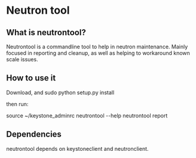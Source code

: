 # Neutron tool

## What is neutrontool?

Neutrontool is a commandline tool to help in neutron maintenance. Mainly
focused in reporting and cleanup, as well as helping to workaround known
scale issues.

## How to use it

Download, and sudo python setup.py install

then run:

source ~/keystone_adminrc
neutrontool --help
neutrontool report

## Dependencies

neutrontool depends on keystoneclient and neutronclient.


